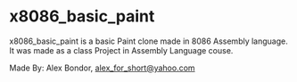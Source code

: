 x8086_basic_paint
=================

x8086_basic_paint is a basic Paint clone made in 8086 Assembly language.
It was made as a class Project in Assembly Language couse.

Made By:
Alex Bondor, alex_for_short@yahoo.com
